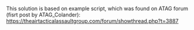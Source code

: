 This solution is based on example script, which was found on ATAG forum (fisrt post by ATAG_Colander):
https://theairtacticalassaultgroup.com/forum/showthread.php?t=3887
